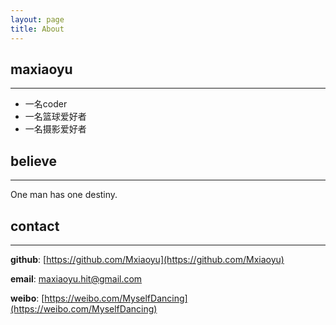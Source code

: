 ```yaml
---
layout: page
title: About
---
```

## maxiaoyu
-------------------------
* 一名coder
* 一名篮球爱好者
* 一名摄影爱好者

## believe
-------------------------
One man has one destiny.
## contact
-------------------------
**github**: [https://github.com/Mxiaoyu](https://github.com/Mxiaoyu)

**email**: maxiaoyu.hit@gmail.com

**weibo**: [https://weibo.com/MyselfDancing](https://weibo.com/MyselfDancing)
